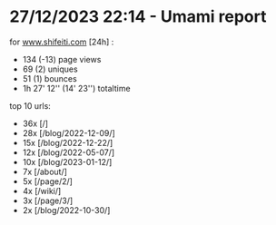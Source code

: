 # 27/12/2023 22:14 - Umami report
for www.shifeiti.com [24h] :

 - 134 (-13) page views
 - 69 (2) uniques
 - 51 (1) bounces
 - 1h 27' 12'' (14' 23'') totaltime


top 10 urls:
 - 36x [/]
 - 28x [/blog/2022-12-09/]
 - 15x [/blog/2022-12-22/]
 - 12x [/blog/2022-05-07/]
 - 10x [/blog/2023-01-12/]
 - 7x [/about/]
 - 5x [/page/2/]
 - 4x [/wiki/]
 - 3x [/page/3/]
 - 2x [/blog/2022-10-30/]


